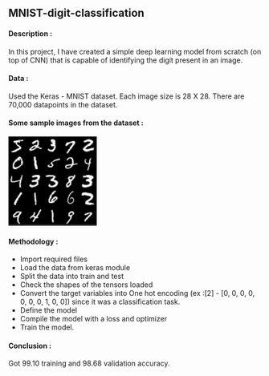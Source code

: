 ## MNIST-digit-classification

#### Description :

In this project, I have created a simple deep learning model from scratch (on top of CNN) that is capable of identifying the digit present in an image.

#### Data :
Used the Keras - MNIST dataset. Each image size is 28 X 28. There are 70,000 datapoints in the dataset. 

#### Some sample images from the dataset :
![Sample Images](https://github.com/bhavani0387/MNIST-digit-classification/blob/main/Images.PNG?raw=true)

#### Methodology :
- Import required files
- Load the data from keras module
- Split the data into train and test
- Check the shapes of the tensors loaded
- Convert the target variables into One hot encoding  (ex :[2] - [0, 0, 0, 0, 0, 0, 0, 1, 0, 0]) since it was a classification task.
- Define the model
- Compile the model with a loss and optimizer
- Train the model.

#### Conclusion :
Got 99.10 training and 98.68 validation accuracy.
